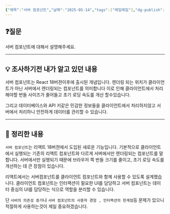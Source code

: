 ```yaml
---
{"제목":"서버 컴포넌트","날짜":"2025-05-14","tags":["매일메일"],"dg-publish":true,"permalink":"/매일메일/25년5월/서버 컴포넌트/","dgPassFrontmatter":true,"created":"2025-05-14T20:37:58.482+09:00","updated":"2025-05-14T20:57:54.950+09:00"}
---
```


## ❓질문

서버 컴포넌트에 대해서 설명해주세요.

---
## 💡 조사하기전 내가 알고 있던 내용

서버 컴포넌트는 React 18버젼이후에 출시된 개념입니다.
렌더링 되는 위치가 클라이언트가 아닌 서버에서 렌더링되는 컴포넌트를 의미합니다 이로 인해 클라이언트에서 처리해야할 번들 사이즈가 줄어들고 초기 로딩 속도를 개선 할수있습니다.

그리고 데이터베이스와 API 키같은 민감한 정보들을 클라이언트에서 처리하지않고 서버에서 처리하니 안전하게 데이터를 관리할 수 있습니다.

---
## 🏫 정리한 내용

`서버 컴포넌트`는 리액트 18버젼에서 도입된 새로운 기능입니다. 기본적으로 클라이언트에서 실행되는 기존의 리액트 컴포넌트와 다르게 서버에서만 렌더링되는 컴포넌트를 말합니다. 서버에서만 실행되기 때문에 브라우저 쪽 번들 크기를 줄이고, 초기 로딩 속도를 개선하는 데 큰 장점이 있습니다.

리액트에서는 서버컴포넌트를 클라이언트 컴포넌트와 함께 사용할 수 있도록 설계했습니다. 클라이언트 컴포넌트는 인터랙션이 필요한 UI를 담당하고 서버 컴포넌트는 데이터 중심의 UI를 담당하는 식으로 역할을 분리할 수 있습니다.

단 `서버의 의존성 증가`나 `서버 컴포넌트의 사용자 경험 , 인터랙션의 한계점`등 문제가 있으니 적절하게 사용하는것이 제일 중요하겠습니다.